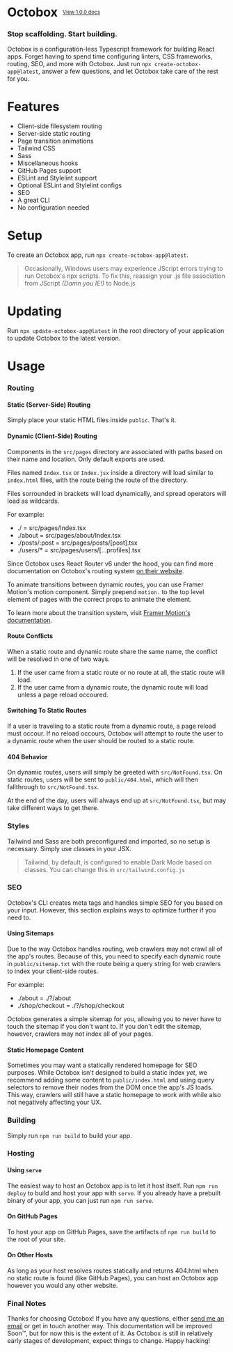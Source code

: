<br>
<h1 style="display: inline">Octobox</h1>&nbsp;&nbsp;&nbsp;<sup><a href="./archive/1.0.0.README.md">View 1.0.0 docs</a></sup>

### Stop scaffolding. Start building.
Octobox is a configuration-less Typescript framework for building React apps. Forget having to spend time configuring linters, CSS frameworks, routing, SEO, and more with Octobox. Just run `npx create-octobox-app@latest`, answer a few questions, and let Octobox take care of the rest for you.

# Features
* Client-side filesystem routing
* Server-side static routing
* Page transition animations
* Tailwind CSS
* Sass
* Miscellaneous hooks
* GitHub Pages support
* ESLint and Stylelint support
* Optional ESLint and Stylelint configs
* SEO
* A great CLI
* No configuration needed

# Setup
To create an Octobox app, run `npx create-octobox-app@latest`.
> Occasionally, Windows users may experience JScript errors trying to run Octobox's npx scripts. To fix this, reassign your .js file association from JScript *(Damn you IE!)* to Node.js

# Updating
Run `npx update-octobox-app@latest` in the root directory of your application to update Octobox to the latest version.

# Usage

### Routing

#### Static (Server-Side) Routing
Simply place your static HTML files inside `public`. That's it.

#### Dynamic (Client-Side) Routing
Components in the `src/pages` directory are associated with paths based on their name and location. Only default exports are used.

Files named `Index.tsx` or `Index.jsx` inside a directory will load similar to `index.html` files, with the route being the route of the directory.

Files sorrounded in brackets will load dynamically, and spread operators will load as wildcards.

For example:
* ./ = src/pages/Index.tsx
* ./about = src/pages/about/Index.tsx
* ./posts/:post = src/pages/posts/[post].tsx
* ./users/* = src/pages/users/[...profiles].tsx

Since Octobox uses React Router v6 under the hood, you can find more documentation on Octobox's routing system [on their website](https://reactrouter.com/docs/en/v6).

To animate transitions between dynamic routes, you can use Framer Motion's motion component. Simply prepend `motion.` to the top level element of pages with the correct props to animate the element.

To learn more about the transition system, visit [Framer Motion's documentation](https://www.framer.com/motion/).

#### Route Conflicts
When a static route and dynamic route share the same name, the conflict will be resolved in one of two ways.
1. If the user came from a static route or no route at all, the static route will load.
2. If the user came from a dynamic route, the dynamic route will load unless a page reload occoured.

#### Switching To Static Routes
If a user is traveling to a static route from a dynamic route, a page reload must occour. If no reload occours, Octobox will attempt to route the user to a dynamic route when the user should be routed to a static route.

#### 404 Behavior
On dynamic routes, users will simply be greeted with `src/NotFound.tsx`. On static routes, users will be sent to `public/404.html`, which will then fallthrough to `src/NotFound.tsx`.

At the end of the day, users will always end up at `src/NotFound.tsx`, but may take different ways to get there.

### Styles
Tailwind and Sass are both preconfigured and imported, so no setup is necessary. Simply use classes in your JSX.
> Tailwind, by default, is configured to enable Dark Mode based on classes. You can change this in `src/tailwind.config.js`

### SEO
Octobox's CLI creates meta tags and handles simple SEO for you based on your input. However, this section explains ways to optimize further if you need to.

#### Using Sitemaps
Due to the way Octobox handles routing, web crawlers may not crawl all of the app's routes. Because of this, you need to specify each dynamic route in `public/sitemap.txt` with the route being a query string for web crawlers to index your client-side routes.

For example:
* ./about = ./?/about
* ./shop/checkout = ./?/shop/checkout

Octobox generates a simple sitemap for you, allowing you to never have to touch the sitemap if you don't want to. If you don't edit the sitemap, however, crawlers may not index all of your pages.

#### Static Homepage Content
Sometimes you may want a statically rendered homepage for SEO purposes. While Octobox isn't designed to build a static index *yet*, we recommend adding some content to `public/index.html` and using query selectors to remove their nodes from the DOM once the app's JS loads. This way, crawlers will still have a static homepage to work with while also not negatively affecting your UX.

### Building
Simply run `npm run build` to build your app.

### Hosting

#### Using `serve`
The easiest way to host an Octobox app is to let it host itself. Run `npm run deploy` to build and host your app with `serve`. If you already have a prebuilt binary of your app, you can just run `npm run serve`.

#### On GitHub Pages
To host your app on GitHub Pages, save the artifacts of `npm run build` to the root of your site.

#### On Other Hosts
As long as your host resolves routes statically and returns 404.html when no static route is found (like GitHub Pages), you can host an Octobox app however you would any other website.

### Final Notes
Thanks for choosing Octobox! If you have any questions, either [send me an email](mailto:me@thomasricci.dev) or get in touch another way. This documentation will be improved Soon™, but for now this is the extent of it. As Octobox is still in relatively early stages of development, expect things to change. Happy hacking!
